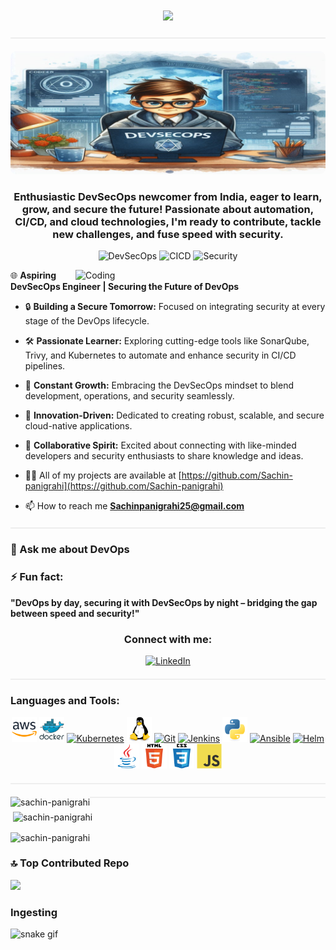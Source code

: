 <h1 align="center">
  <a href="https://git.io/typing-svg">
    <img src="https://readme-typing-svg.herokuapp.com/?lines=Hi+There!+👋;+I'm+Sachin+Panigrahi!;+DevSecOps+Enthusiast;Always+Learning+and+Growing!;&center=true&width=500&size=30">
  </a>
</h1>
<hr style="border: none; height: 2px; background-color: #eee; margin: 20px 0;">
 <img src="DevSecOps_1024x400.png" alt="DevSecOps Enthusiast Banner" 
     style="width: 100%; border-radius: 10px; max-height: 250px; height: auto; transition: transform 0.5s ease-in-out;" 
     onmouseover="this.style.transform='scale(1.05)';" onmouseout="this.style.transform='scale(1)';">

<h3 align="center">Enthusiastic DevSecOps newcomer from India, eager to learn, grow, and secure the future! Passionate about automation, CI/CD, and cloud technologies, I'm ready to contribute, tackle new challenges, and fuse speed with security.</h3>

<p align="center">
  <img src="https://img.shields.io/badge/DevSecOps-Enthusiast-blue?style=for-the-badge" alt="DevSecOps">
  <img src="https://img.shields.io/badge/CICD-Automation-green?style=for-the-badge" alt="CICD">
  <img src="https://img.shields.io/badge/Security-First-red?style=for-the-badge" alt="Security">
</p>

<img align="right" alt="Coding" width="400" src="https://media1.tenor.com/m/GfSX-u7VGM4AAAAC/coding.gif">

🌐 **Aspiring DevSecOps Engineer | Securing the Future of DevOps**
- 🔒 **Building a Secure Tomorrow:** Focused on integrating security at every stage of the DevOps lifecycle.
  
- 🛠️ **Passionate Learner:** Exploring cutting-edge tools like SonarQube, Trivy, and Kubernetes to automate and enhance security in CI/CD pipelines.

- 🌱 **Constant Growth:** Embracing the DevSecOps mindset to blend development, operations, and security seamlessly.

- 🚀 **Innovation-Driven:** Dedicated to creating robust, scalable, and secure cloud-native applications.

- 🤝 **Collaborative Spirit:** Excited about connecting with like-minded developers and security enthusiasts to share knowledge and ideas.
  
- 👨‍💻 All of my projects are available at [https://github.com/Sachin-panigrahi](https://github.com/Sachin-panigrahi)

- 📫 How to reach me **Sachinpanigrahi25@gmail.com**  

<hr style="border: none; height: 2px; background-color: #eee; margin: 20px 0;">

### 💬 Ask me about **DevOps**

### ⚡ Fun fact:  
**"DevOps by day, securing it with DevSecOps by night – bridging the gap between speed and security!"**

<h3 align="center">Connect with me:</h3>
<p align="center">
  <a href="https://www.linkedin.com/in/sachin-p-565557317/" target="_blank"><img src="https://raw.githubusercontent.com/rahuldkjain/github-profile-readme-generator/master/src/images/icons/Social/linked-in-alt.svg" alt="LinkedIn" height="30" width="40" /></a>
</p>

<hr style="border: none; height: 2px; background-color: #eee; margin: 20px 0;">

<h3 align="left">Languages and Tools:</h3>
<p align="center">
  <a href="https://aws.amazon.com" target="_blank"><img src="https://raw.githubusercontent.com/devicons/devicon/master/icons/amazonwebservices/amazonwebservices-original-wordmark.svg" alt="AWS" width="40" height="40"/></a> 
  <a href="https://www.docker.com/" target="_blank"><img src="https://raw.githubusercontent.com/devicons/devicon/master/icons/docker/docker-original-wordmark.svg" alt="Docker" width="40" height="40"/></a>
  <a href="https://kubernetes.io" target="_blank"><img src="https://www.vectorlogo.zone/logos/kubernetes/kubernetes-icon.svg" alt="Kubernetes" width="40" height="40"/></a> 
  <a href="https://www.linux.org/" target="_blank"><img src="https://raw.githubusercontent.com/devicons/devicon/master/icons/linux/linux-original.svg" alt="Linux" width="40" height="40"/></a> 
  <a href="https://git-scm.com/" target="_blank"><img src="https://www.vectorlogo.zone/logos/git-scm/git-scm-icon.svg" alt="Git" width="40" height="40"/></a>
  <a href="https://www.jenkins.io" target="_blank"><img src="https://www.vectorlogo.zone/logos/jenkins/jenkins-icon.svg" alt="Jenkins" width="40" height="40"/></a>
  <a href="https://www.python.org" target="_blank"><img src="https://raw.githubusercontent.com/devicons/devicon/master/icons/python/python-original.svg" alt="Python" width="40" height="40"/></a>
  <a href="https://www.ansible.com/" target="_blank"><img src="https://www.vectorlogo.zone/logos/ansible/ansible-icon.svg" alt="Ansible" width="40" height="40"/></a>
  <a href="https://helm.sh/" target="_blank"><img src="https://www.vectorlogo.zone/logos/helmsh/helmsh-icon.svg" alt="Helm" width="40" height="40"/></a>
   <a href="https://www.java.com" target="_blank"><img src="https://raw.githubusercontent.com/devicons/devicon/master/icons/java/java-original.svg" alt="Java" width="40" height="40"/></a>
  <a href="https://www.w3.org/html/" target="_blank"><img src="https://raw.githubusercontent.com/devicons/devicon/master/icons/html5/html5-original-wordmark.svg" alt="HTML" width="40" height="40"/></a>
  <a href="https://www.w3schools.com/css/" target="_blank"><img src="https://raw.githubusercontent.com/devicons/devicon/master/icons/css3/css3-original-wordmark.svg" alt="CSS" width="40" height="40"/></a>
  <a href="https://developer.mozilla.org/en-US/docs/Web/JavaScript" target="_blank"><img src="https://raw.githubusercontent.com/devicons/devicon/master/icons/javascript/javascript-original.svg" alt="JavaScript" width="40" height="40"/></a>
 </p>

<hr style="border: none; height: 2px; background-color: #eee; margin: 20px 0;">


<p><img align="left" src="https://github-readme-stats.vercel.app/api/top-langs?username=sachin-panigrahi&show_icons=true&locale=en&layout=compact" alt="sachin-panigrahi" /></p>

<hr style="border: none; height: 2px; background-color: #eee; margin: 20px 0;">


<p>&nbsp;<img align="center" src="https://github-readme-stats.vercel.app/api?username=Sachin-panigrahi&show_icons=true&locale=en" alt="sachin-panigrahi" /></p>

<p><img align="center" src="https://github-readme-streak-stats.herokuapp.com/?user=Sachin-panigrahi&" alt="sachin-panigrahi" /></p>

### 🔝 Top Contributed Repo
![](https://github-contributor-stats.vercel.app/api?username=Sachin-panigrahi&limit=5&theme=flat&combine_all_yearly_contributions=true)

### Ingesting
![snake gif](https://github.com/Sachin-panigrahi/Sachin-panigrahi/blob/output/github-contribution-grid-snake.gif)





